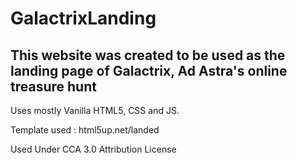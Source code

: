 # GalactrixLanding
## This website was created to be used as the landing page of Galactrix, Ad Astra's  online treasure hunt

Uses mostly Vanilla HTML5, CSS and JS.

Template used : html5up.net/landed

Used Under CCA 3.0 Attribution License
